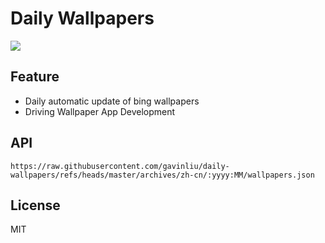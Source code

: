 # Daily Wallpapers
  
![](https://www.bing.com/th?id=OHR.DanumValley_ZH-CN5786482012_UHD.jpg)

## Feature

- Daily automatic update of bing wallpapers
- Driving Wallpaper App Development

## API

```
https://raw.githubusercontent.com/gavinliu/daily-wallpapers/refs/heads/master/archives/zh-cn/:yyyy:MM/wallpapers.json
```

## License

MIT
  